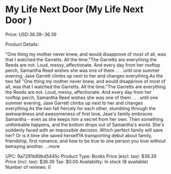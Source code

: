 # My Life Next Door (My Life Next Door )

Price: USD:$36.39-$36.39

Product Details:

"One thing my mother never knew, and would disapprove of most of all, was that I watched the Garretts. All the time."The Garretts are everything the Reeds are not. Loud, messy, affectionate. And every day from her rooftop perch, Samantha Reed wishes she was one of them . . . until one summer evening, Jase Garrett climbs up next to her and changes everything.As the two fall "One thing my mother never knew, and would disapprove of most of all, was that I watched the Garretts. All the time."The Garretts are everything the Reeds are not. Loud, messy, affectionate. And every day from her rooftop perch, Samantha Reed wishes she was one of them . . . until one summer evening, Jase Garrett climbs up next to her and changes everything.As the two fall fiercely for each other, stumbling through the awkwardness and awesomeness of first love, Jase's family embraces Samantha - even as she keeps him a secret from her own. Then something unthinkable happens, and the bottom drops out of Samantha's world. She's suddenly faced with an impossible decision. Which perfect family will save her? Or is it time she saved herself?A transporting debut about family, friendship, first romance, and how to be true to one person you love without betraying another. ...more

UPC: 9a7291b89bd5445c
Product Type: Books
Price (excl. tax): $36.39
Price (incl. tax): $36.39
Tax: $0.00
Availability: In stock (8 available)
Number of reviews: 0